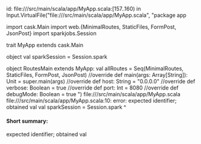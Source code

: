 id: file://<WORKSPACE>/src/main/scala/app/MyApp.scala:[157..160) in Input.VirtualFile("file://<WORKSPACE>/src/main/scala/app/MyApp.scala", "package app

import cask.Main
import web.{MinimalRoutes, StaticFiles, FormPost, JsonPost}
import sparkjobs.Session

trait MyApp extends cask.Main

object 
  val sparkSession = Session.spark

object RoutesMain extends MyApp:
  val allRoutes = Seq(MinimalRoutes, StaticFiles, FormPost, JsonPost)
  //override def main(args: Array[String]): Unit = super.main(args)
  //override def host: String = "0.0.0.0"
  //override def verbose: Boolean = true
  //override def port: Int = 8080
  //override def debugMode: Boolean = true
")
file://<WORKSPACE>/src/main/scala/app/MyApp.scala
file://<WORKSPACE>/src/main/scala/app/MyApp.scala:10: error: expected identifier; obtained val
  val sparkSession = Session.spark
  ^
#### Short summary: 

expected identifier; obtained val